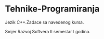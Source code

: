 # Tehnike-Programiranja

Jezik C++.Zadace sa navedenog kursa.

Smjer Razvoj Softvera II semestar I godina.
